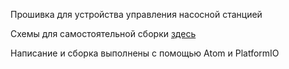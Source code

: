
Прошивка для устройства управления насосной станцией

Схемы для самостоятельной сборки [здесь](https://drive.google.com/drive/folders/1LqMG2JpZx04VHOq45OZRdStTsGWtP5J1?usp=sharing)

Написание и сборка выполнены с помощью Atom и PlatformIO
